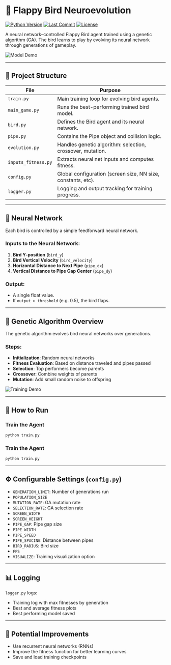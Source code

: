 # 🧠 Flappy Bird Neuroevolution

[![Python Version](https://img.shields.io/badge/python-3.13.1-blue.svg)](https://www.python.org/downloads/release/python-3131/)
[![Last Commit](https://img.shields.io/github/last-commit/arya-gowda/ai-flappy)](https://github.com/arya-gowda/ai-flappy)
[![License](https://img.shields.io/github/license/arya-gowda/ai-flappy)](LICENSE)

A neural network–controlled Flappy Bird agent trained using a genetic algorithm (GA). The bird learns to play by evolving its neural network through generations of gameplay.

![Model Demo](media/flappy_demo.gif)

---

## 📁 Project Structure

| File | Purpose |
|------|---------|
| `train.py` | Main training loop for evolving bird agents. |
| `main_game.py` | Runs the best-performing trained bird model. |
| `bird.py` | Defines the Bird agent and its neural network. |
| `pipe.py` | Contains the Pipe object and collision logic. |
| `evolution.py` | Handles genetic algorithm: selection, crossover, mutation. |
| `inputs_fitness.py` | Extracts neural net inputs and computes fitness. |
| `config.py` | Global configuration (screen size, NN size, constants, etc). |
| `logger.py` | Logging and output tracking for training progress. |

---

## 🧠 Neural Network

Each bird is controlled by a simple feedforward neural network.

### Inputs to the Neural Network:
1. **Bird Y-position** (`bird_y`)  
2. **Bird Vertical Velocity** (`bird_velocity`)  
3. **Horizontal Distance to Next Pipe** (`pipe_dx`)  
4. **Vertical Distance to Pipe Gap Center** (`pipe_dy`)

### Output:
- A single float value.
- If `output > threshold` (e.g. 0.5), the bird flaps.

---

## 🧬 Genetic Algorithm Overview

The genetic algorithm evolves bird neural networks over generations.

### Steps:
- **Initialization**: Random neural networks
- **Fitness Evaluation**: Based on distance traveled and pipes passed
- **Selection**: Top performers become parents
- **Crossover**: Combine weights of parents
- **Mutation**: Add small random noise to offspring

![Training Demo](media/flappy_train_demo.gif)

---

## 🚀 How to Run

### Train the Agent
```bash
python train.py
```

### Train the Agent
```bash
python train.py
```

---

## ⚙️ Configurable Settings (`config.py`)
- `GENERATION_LIMIT`: Number of generations run
- `POPULATION_SIZE`
- `MUTATION_RATE`: GA mutation rate
- `SELECTION_RATE`: GA selection rate
- `SCREEN_WIDTH`
- `SCREEN_HEIGHT`
- `PIPE_GAP`: Pipe gap size
- `PIPE_WIDTH`
- `PIPE_SPEED`
- `PIPE_SPACING`: Distance between pipes
- `BIRD_RADIUS`: Bird size
- `FPS`
- `VISUALIZE`: Training visualization option

---

## 📊 Logging

`logger.py` logs:

- Training log with max fitnesses by generation  
- Best and average fitness plots
- Best performing model saved  

---

## 📝 Potential Improvements

- Use recurrent neural networks (RNNs)  
- Improve the fitness function for better learning curves
- Save and load training checkpoints
